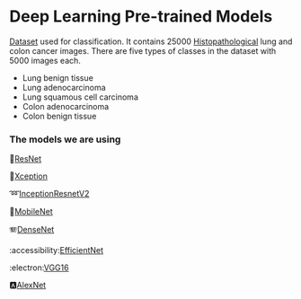 # Deep Learning Pre-trained Models

[Dataset](https://www.kaggle.com/datasets/andrewmvd/lung-and-colon-cancer-histopathological-images) used for classification.
It contains 25000 [Histopathological](https://en.wikipedia.org/wiki/Histopathology) lung and colon cancer images. There are five types of classes in the dataset with 5000 images each.

  - Lung benign tissue
  - Lung adenocarcinoma
  - Lung squamous cell carcinoma
  - Colon adenocarcinoma
  - Colon benign tissue


### The models we are using 
📌[ResNet](https://github.com/abijith-tk/DeepLearning/tree/master/ResNet)

🐬[Xception](https://github.com/abijith-tk/DeepLearning/tree/master/Xception)

➿[InceptionResnetV2](https://github.com/abijith-tk/DeepLearning/tree/master/InceptionResnetV2)

📱[MobileNet](https://github.com/abijith-tk/DeepLearning/tree/master/MobileNet)

🪗[DenseNet](https://github.com/abijith-tk/DeepLearning/tree/master/Densenet)

:accessibility:[EfficientNet](https://github.com/abijith-tk/DeepLearning/tree/master/efficientnet)

:electron:[VGG16](https://github.com/abijith-tk/DeepLearning/tree/master/VGG16)

🅰️[AlexNet](https://github.com/abijith-tk/DeepLearning/tree/master/Alexnet)
